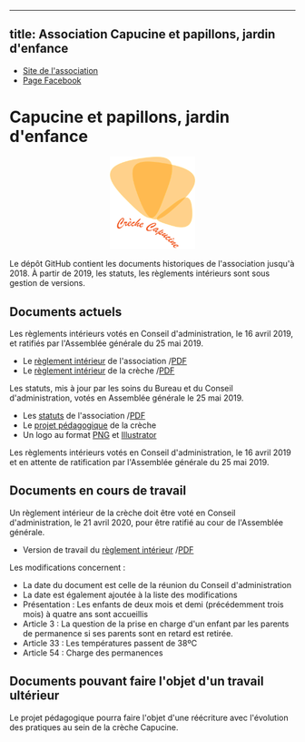 
---
title: Association Capucine et papillons, jardin d'enfance
---

* [Site de l'association](http://www.creche-capucine-paris13.fr/)
* [Page Facebook](https://www.facebook.com/capucineetpapillons/)

# Capucine et papillons, jardin d'enfance

<p align="center"><img src="papillons.png" alt="logo" width="150px" /></p>

Le dépôt GitHub contient les documents historiques de l'association
jusqu'à 2018. À partir de 2019, les statuts, les règlements intérieurs
sont sous gestion de versions.

## Documents actuels

Les règlements intérieurs votés en Conseil d'administration, le 16
avril 2019, et ratifiés par l'Assemblée générale du 25 mai 2019.

* Le [règlement intérieur](RI_association) de l'association
 /[PDF](RI_association.pdf)
* Le [règlement intérieur](RI_creche) de la crèche
 /[PDF](RI_creche.pdf)

Les statuts, mis à jour par les soins du Bureau et du Conseil
d'administration, votés en Assemblée générale le 25 mai 2019.

* Les [statuts](statuts_association) de l'association
 /[PDF](statuts_association.pdf)
* Le [projet pédagogique](projet_pedagogique) de la crèche
* Un logo au format [PNG](papillons.png) et [Illustrator](papillons.ai)

Les règlements intérieurs votés en Conseil d'administration, le 16
avril 2019 et en attente de ratification par l'Assemblée générale du
25 mai 2019.

## Documents en cours de travail

Un règlement intérieur de la crèche doit être voté en Conseil
d'administration, le 21 avril 2020, pour être ratifié au cour de
l'Assemblée générale.

* Version de travail du [règlement intérieur](RI_creche_modif) /[PDF](RI_creche_modif.pdf)

Les modifications concernent :

* La date du document est celle de la réunion du Conseil d'administration
* La date est également ajoutée à la liste des modifications
* Présentation : Les enfants de deux mois et demi (précédemment trois
  mois) à quatre ans sont accueillis
* Article 3 : La question de la prise en charge d'un enfant par les
  parents de permanence si ses parents sont en retard est retirée.
* Article 33 : Les températures passent de 38ºC
* Article 54 : Charge des permanences

## Documents pouvant faire l'objet d'un travail ultérieur

Le projet pédagogique pourra faire l'objet d'une réécriture avec
l'évolution des pratiques au sein de la crèche Capucine.

